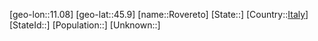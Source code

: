 ﻿---
location: [45.9,11.08]
type: City
tags:
- geo/City


SpocWebEntityId: 33808
isDeleted: false
confidential: public

---
[geo-lon::11.08]
[geo-lat::45.9]
[name::Rovereto]
[State::]
[Country::[Italy](geo/Continent/Europe/Italy.md)]
[StateId::]
[Population::]
[Unknown::]


